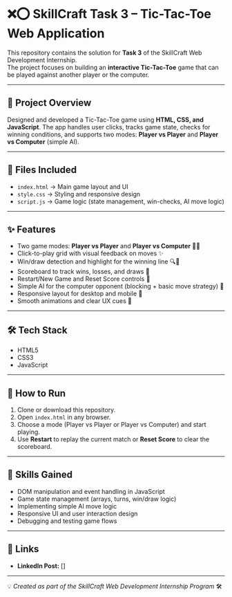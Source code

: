 # ❌⭕ SkillCraft Task 3 – Tic-Tac-Toe Web Application

This repository contains the solution for **Task 3** of the SkillCraft Web Development Internship.  
The project focuses on building an **interactive Tic-Tac-Toe** game that can be played against another player or the computer.

---

## 📖 Project Overview
Designed and developed a Tic-Tac-Toe game using **HTML, CSS, and JavaScript**. The app handles user clicks, tracks game state, checks for winning conditions, and supports two modes: **Player vs Player** and **Player vs Computer** (simple AI).

---

## 📂 Files Included
- `index.html` → Main game layout and UI  
- `style.css` → Styling and responsive design  
- `script.js` → Game logic (state management, win-checks, AI move logic)  

---

## ✨ Features
- Two game modes: **Player vs Player** and **Player vs Computer** 🤝🧠  
- Click-to-play grid with visual feedback on moves ✨  
- Win/draw detection and highlight for the winning line 🔍🎉  
- Scoreboard to track wins, losses, and draws 🧾  
- Restart/New Game and Reset Score controls 🔄  
- Simple AI for the computer opponent (blocking + basic move strategy) 🤖  
- Responsive layout for desktop and mobile 📱  
- Smooth animations and clear UX cues 🚀  

---

## 🛠️ Tech Stack
- HTML5  
- CSS3  
- JavaScript  

---

## 🚀 How to Run
1. Clone or download this repository.  
2. Open `index.html` in any browser.  
3. Choose a mode (Player vs Player or Player vs Computer) and start playing.  
4. Use **Restart** to replay the current match or **Reset Score** to clear the scoreboard.

---

## 📘 Skills Gained
- DOM manipulation and event handling in JavaScript  
- Game state management (arrays, turns, win/draw logic)  
- Implementing simple AI move logic  
- Responsive UI and user interaction design  
- Debugging and testing game flows  

---

## 🔗 Links
- **LinkedIn Post:** []  

---

💡 *Created as part of the SkillCraft Web Development Internship Program* 🛠️
